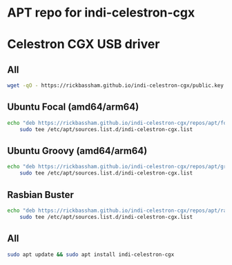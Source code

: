 # APT repo for indi-celestron-cgx

# Celestron CGX USB driver

## All

```bash
wget -qO - https://rickbassham.github.io/indi-celestron-cgx/public.key | sudo apt-key add -
```

## Ubuntu Focal (amd64/arm64)

```bash
echo "deb https://rickbassham.github.io/indi-celestron-cgx/repos/apt/focal focal main" | \
    sudo tee /etc/apt/sources.list.d/indi-celestron-cgx.list
```

## Ubuntu Groovy (amd64/arm64)

```bash
echo "deb https://rickbassham.github.io/indi-celestron-cgx/repos/apt/groovy groovy main" | \
    sudo tee /etc/apt/sources.list.d/indi-celestron-cgx.list
```

## Rasbian Buster

```bash
echo "deb https://rickbassham.github.io/indi-celestron-cgx/repos/apt/raspbian buster main" | \
    sudo tee /etc/apt/sources.list.d/indi-celestron-cgx.list
```

## All

```bash
sudo apt update && sudo apt install indi-celestron-cgx
```

